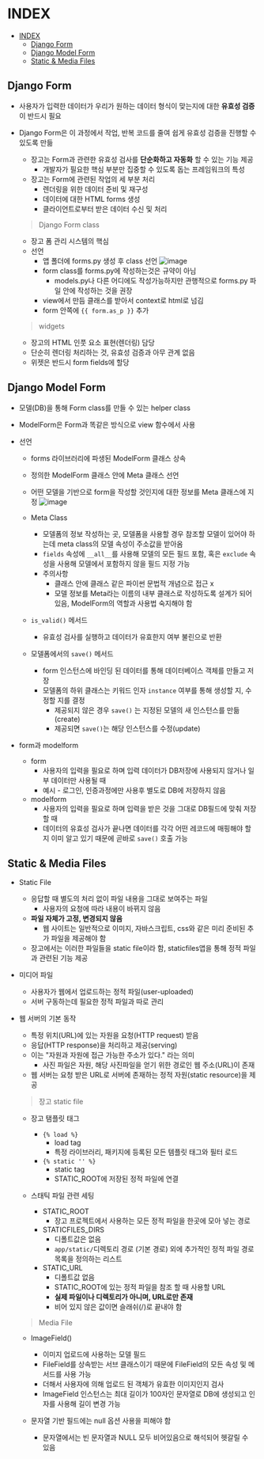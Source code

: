 # INDEX

- [INDEX](#index)
  - [Django Form](#django-form)
  - [Django Model Form](#django-model-form)
  - [Static \& Media Files](#static--media-files)

## Django Form

* 사용자가 입력한 데이터가 우리가 원하는 데이터 형식이 맞는지에 대한 **유효성 검증**이 반드시 필요
* Django Form은 이 과정에서 작업, 반복 코드를 줄여 쉽게 유효성 검증을 진행할 수 있도록 만듦
  * 장고는 Form과 관련한 유효성 검사를 **단순화하고 자동화** 할 수 있는 기능 제공
    * 개발자가 필요한 핵심 부분만 집중할 수 있도록 돕는 프레임워크의 특성
  * 장고는 Form에 관련된 작업의 세 부분 처리
    * 렌더링을 위한 데이터 준비 및 재구성
    * 데이터에 대한 HTML forms 생성
    * 클라이언트로부터 받은 데이터 수신 및 처리

  > Django Form class

  * 장고 폼 관리 시스템의 핵심
  * 선언
    * 앱 폴더에 forms.py 생성 후 class 선언
      ![image](https://user-images.githubusercontent.com/122508528/226493739-658e5694-eaa5-4017-ad05-fbc191ad4729.png)
    * form class를 forms.py에 작성하는것은 규약이 아님
      * models.py나 다른 어디에도 작성가능하지만 관행적으로 forms.py 파일 안에 작성하는 것을 권장
    * view에서 만듬 클래스를 받아서 context로 html로 넘김
    * form 안쪽에 `{{ form.as_p }}` 추가

  > widgets

  * 장고의 HTML 인풋 요소 표현(렌더링) 담당
  * 단순히 렌더링 처리하는 것, 유효성 검증과 아무 관계 없음
  * 위젯은 반드시 form fields에 할당


## Django Model Form

* 모델(DB)을 통해 Form class를 만들 수 있는 helper class
* ModelForm은 Form과 똑같은 방식으로 view 함수에서 사용

* 선언
  * forms 라이브러리에 파생된 ModelForm 클래스 상속
  * 정의한 ModelForm 클래스 안에 Meta 클래스 선언
  * 어떤 모델을 기반으로 form을 작성할 것인지에 대한 정보를 Meta 클래스에 지정
    ![image](https://user-images.githubusercontent.com/122508528/226496504-84771239-8df0-4a98-a247-ca15e4397916.png)

  * Meta Class
    * 모델폼의 정보 작성하는 곳, 모델폼을 사용할 경우 참조할 모델이 있어야 하는데 meta class의 모델 속성이 주소값을 받아옴
    * `fields` 속성에 `__all__`를 사용해 모델의 모든 필드 포함, 혹은 `exclude` 속성을 사용해 모델에서 포함하지 않을 필드 지정 가능
    * 주의사항
      * 클래스 안에 클래스 같은 파이썬 문법적 개념으로 접근 x
      * 모델 정보를 Meta라는 이름의 내부 클래스로 작성하도록 설계가 되어있음, ModelForm의 역할과 사용법 숙지해야 함
  * `is_valid()` 메서드
    * 유효성 검사를 실행하고 데이터가 유효한지 여부 불린으로 반환
  * 모델폼에서의 `save()` 메서드
    * form 인스턴스에 바인딩 된 데이터를 통해 데이터베이스 객체를 만들고 저장
    * 모델폼의 하위 클래스는 키워드 인자 `instance` 여부를 통해 생성할 지, 수정할 지를 결정
      * 제공되지 않은 경우 `save()` 는 지정된 모델의 새 인스턴스를 만듦(create)
      * 제공되면 `save()`는 해당 인스턴스를 수정(update)

* form과 modelform
  * form
    * 사용자의 입력을 필요로 하며 입력 데이터가 DB저장에 사용되지 않거나 일부 데이터만 사용될 때
    * 예시 - 로그인, 인증과정에만 사용후 별도로 DB에 저장하지 않음
  * modelform
    * 사용자의 입력을 필요로 하며 입력을 받은 것을 그대로 DB필드에 맞춰 저장할 때
    * 데이터의 유효성 검사가 끝나면 데이터를 각각 어떤 레코드에 매핑해야 할지 이미 알고 있기 때문에 곧바로 `save()` 호출 가능

## Static & Media Files

* Static File
  * 응답할 때 별도의 처리 없이 파일 내용을 그대로 보여주는 파일
    * 사용자의 요청에 따라 내용이 바뀌지 않음
  * **파일 자체가 고정, 변경되지 않음**
    * 웹 사이트는 일반적으로 이미지, 자바스크립트, css와 같은 미리 준비된 추가 파일을 제공해야 함
  * 장고에서는 이러한 파일들을 static file이라 함, staticfiles앱을 통해 정적 파일과 관련된 기능 제공
* 미디어 파일
  * 사용자가 웹에서 업로드하는 정적 파일(user-uploaded)
  * 서버 구동하는데 필요한 정적 파일과 따로 관리

* 웹 서버의 기본 동작
  * 특정 위치(URL)에 있는 자원을 요청(HTTP request) 받음
  * 응답(HTTP response)을 처리하고 제공(serving)
  * 이는 "자원과 자원에 접근 가능한 주소가 있다." 라는 의미
    * 사진 파일은 자원, 해당 사진파일을 얻기 위한 경로인 웹 주소(URL)이 존재
  * 웹 서버는 요청 받은 URL로 서버에 존재하는 정적 자원(static resource)을 제공

  > 장고 static file

  * 장고 탬플릿 태그
    * `{% load %}`
      * load tag
      * 특정 라이브러리, 패키지에 등록된 모든 템플릿 태그와 필터 로드
    * `{% static '' %}`
      * static tag
      * STATIC_ROOT에 저장된 정적 파일에 연결

  * 스태틱 파일 관련 세팅
    * STATIC_ROOT
      * 장고 프로젝트에서 사용하는 모든 정적 파일을 한곳에 모아 넣는 경로
    * STATICFILES_DIRS
      * 디폴트값은 없음
      * `app/static/`디렉토리 경로 (기본 경로) 외에 추가적인 정적 파일 경로 목록을 정의하는 리스트
    * STATIC_URL
      * 디폴트값 없음
      * STATIC_ROOT에 있는 정적 파일을 참조 할 때 사용할 URL
      * **실제 파일이나 디렉토리가 아니며, URL로만 존재**
      * 비어 있지 않은 값이면 슬래쉬(/)로 끝내야 함

  > Media File

  * ImageField()
    * 이미지 업로드에 사용하는 모델 필드
    * FileField를 상속받는 서브 클래스이기 때문에 FileField의 모든 속성 및 메서드를 사용 가능
    * 더해서 사용자에 의해 업로드 된 객체가 유효한 이미지인지 검사
    * ImageField 인스턴스는 최대 길이가 100자인 문자열로 DB에 생성되고 인자를 사용해 길이 변경 가능

  * 문자열 기반 필드에는 null 옵션 사용을 피해야 함
    * 문자열에서는 빈 문자열과 NULL 모두 비어있음으로 해석되어 헷갈릴 수 있음
